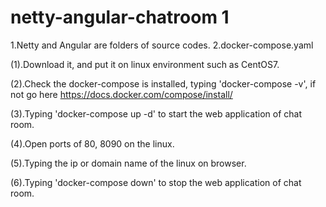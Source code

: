 # netty-angular-chatroom 1
1.Netty and Angular are folders of source codes.
2.docker-compose.yaml

  (1).Download it, and put it on linux environment such as CentOS7.

  (2).Check the docker-compose is installed, typing 'docker-compose -v', if not go here https://docs.docker.com/compose/install/

  (3).Typing 'docker-compose up -d' to start the web application of chat room.
  
  (4).Open ports of 80, 8090 on the linux.
  
  (5).Typing the ip or domain name of the linux on browser. 

  (6).Typing 'docker-compose down' to stop the web application of chat room.
  
  

